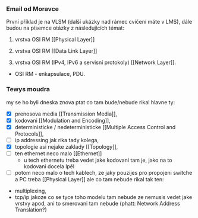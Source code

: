 ### Email od Moravce
První příklad je na VLSM (další ukázky nad rámec cvičení máte v LMS), 
dále budou na písemce otázky z následujících témat: 

1. vrstva OSI RM [[Physical Layer]] 

2. vrstva OSI RM [[Data Link Layer]]

3. vrstva OSI RM (IPv4, IPv6 a servisní protokoly) [[Network Layer]]. 

- OSI RM - enkapsulace, PDU.

### Tewys moudra
my se ho byli dneska znova ptat co tam bude/nebude rikal hlavne ty:
- [x] prenosova media [[Transmission Media]], 
- [x] kodovani [[Modulation and Encoding]], 
- [x] deterministicke / nedeterministicke [[Multiple Access Control and Protocols]], 
- [ ] ip addressing jak rika tady kolega, 
- [x] topologie asi nejake zaklady [[Topology]], 
- [ ] ten ethernet neco malo [[Ethernet]]
	- u tech ethernetu treba vedet jake kodovani tam je, jako na to kodovani docela lpěl
- [ ] potom neco malo o tech kablech, ze jaky pouzijes pro propojeni switche a PC treba [[Physical Layer]]
ale co tam nebude rikal tak ten:
- multiplexing, 
- tcp/ip jakoze co se tyce toho modelu tam nebude ze nemusis vedet jake vrstvy apod, ani to smerovani tam nebude (phatt: Network Address Translation?)

